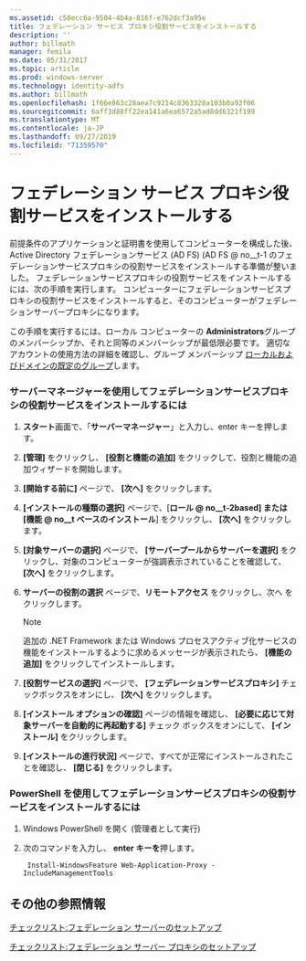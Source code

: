 ```yaml
---
ms.assetid: c50ecc6a-9504-4b4a-816f-e762dcf3a95e
title: フェデレーション サービス プロキシ役割サービスをインストールする
description: ''
author: billmath
manager: femila
ms.date: 05/31/2017
ms.topic: article
ms.prod: windows-server
ms.technology: identity-adfs
ms.author: billmath
ms.openlocfilehash: 1f66e863c28aea7c9214c8363328a103b0a92f06
ms.sourcegitcommit: 6aff3d88ff22ea141a6ea6572a5ad8dd6321f199
ms.translationtype: MT
ms.contentlocale: ja-JP
ms.lasthandoff: 09/27/2019
ms.locfileid: "71359570"
---
```

# <a name="install-the-federation-service-proxy-role-service"></a>フェデレーション サービス プロキシ役割サービスをインストールする

前提条件のアプリケーションと証明書を使用してコンピューターを構成した後、Active Directory フェデレーションサービス (AD FS) \(AD FS @ no__t-1 のフェデレーションサービスプロキシの役割サービスをインストールする準備が整いました。 フェデレーションサービスプロキシの役割サービスをインストールするには、次の手順を実行します。 コンピューターにフェデレーションサービスプロキシの役割サービスをインストールすると、そのコンピューターがフェデレーションサーバープロキシになります。  
  
この手順を実行するには、ローカル コンピューターの **Administrators**グループのメンバーシップか、それと同等のメンバーシップが最低限必要です。  適切なアカウントの使用方法の詳細を確認し、グループ メンバーシップ [ローカルおよびドメインの既定のグループ](https://go.microsoft.com/fwlink/?LinkId=83477)します。   
  
### <a name="to-install-the-federation-service-proxy-role-service-using-the-server-manager"></a>サーバーマネージャーを使用してフェデレーションサービスプロキシの役割サービスをインストールするには
  
1.  **スタート**画面で、「**サーバーマネージャー**」と入力し、enter キーを押します。  
  
2.  **[管理]** をクリックし、 **[役割と機能の追加]** をクリックして、役割と機能の追加ウィザードを開始します。  
  
3.  **[開始する前に]** ページで、 **[次へ]** をクリックします。  
  
4.  **[インストールの種類の選択]** ページで、[**ロール @ no__t-2based] または [機能 @ no__t ベースのインストール**] をクリックし、 **[次へ]** をクリックします。  
  
5.  **[対象サーバーの選択]** ページで、 **[サーバープールからサーバーを選択]** をクリックし、対象のコンピューターが強調表示されていることを確認して、 **[次へ]** をクリックします。  
  
6.  **サーバーの役割の選択** ページで、**リモートアクセス** をクリックし、次へ をクリックします。  
  
    > [!NOTE]  
    > 追加の .NET Framework または Windows プロセスアクティブ化サービスの機能をインストールするように求めるメッセージが表示されたら、 **[機能の追加]** をクリックしてインストールします。  
  
7. **[役割サービスの選択]** ページで、 **[フェデレーションサービスプロキシ]** チェックボックスをオンにし、 **[次へ]** をクリックします。  

8. **[インストール オプションの確認]** ページの情報を確認し、 **[必要に応じて対象サーバーを自動的に再起動する]** チェック ボックスをオンにして、 **[インストール]** をクリックします。  
  
13. **[インストールの進行状況]** ページで、すべてが正常にインストールされたことを確認し、 **[閉じる]** をクリックします。  

### <a name="to-install-the-federation-service-proxy-role-service-using-powershell"></a>PowerShell を使用してフェデレーションサービスプロキシの役割サービスをインストールするには

1. Windows PowerShell を開く (管理者として実行)

2. 次のコマンドを入力し、 **enter キーを**押します。

        Install-WindowsFeature Web-Application-Proxy -IncludeManagementTools



  
## <a name="additional-references"></a>その他の参照情報  
[チェックリスト:フェデレーション サーバーのセットアップ](Checklist--Setting-Up-a-Federation-Server.md)  
  
[チェックリスト:フェデレーション サーバー プロキシのセットアップ](Checklist--Setting-Up-a-Federation-Server-Proxy.md)  
  

